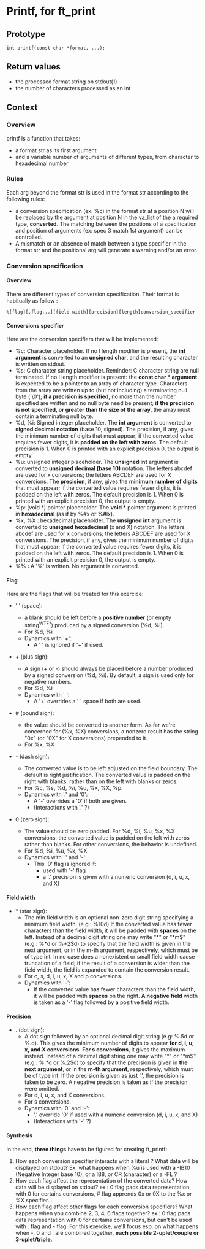 # Printf, for ft_print

## Prototype

	int	printf(const char *format, ...);

## Return values

* the processed format string on stdout(1)
* the number of characters processed as an int 

## Context

### Overview

printf is a function that takes:

* a format str as its first argument
* and a variable number of arguments of different types, from character 
to hexadecimal number

### Rules

Each arg beyond the format str is used in the format str according to the 
following rules:

* a conversion specification (ex: %c) in the format str at a position N will 
be replaced by the argument at position N in the va_list of the a required type,
**converted**. The matching between the positions of a specification and 
position of arguments (ex: spec 3 match 1st argument) can be controlled.
* A mismatch or an absence of match between a type specifier in
the format str and the positional arg will generate a warning and/or an error.

### Conversion specification

#### Overview

There are different types of conversion specification. Their format is
habitually as follow : 
	
`%[flag][,flag...][field width][precision][length]conversion_specifier`

#### Conversions specifier

Here are the conversion specifiers that will be implemented:

* %c: Character placeholder. If no l length modifier is present, the
**int argument** is converted to an **unsigned char**, and the resulting 
character is written on stdout.
* %s: C character string placeholder. Reminder: C character string are null
terminated. If no l length modifier is present: the **const char * argument** is 
expected to be a pointer to an array of character type. Characters from the 
array are written up to (but not including) a terminating null byte ('\0'); 
**if a precision is specified**, no more than the number specified
are written and no null byte need be present; **if the precision is not** 
**specified, or greater than the size of the array**, the array must contain a
terminating null byte.
* %d, %i: Signed integer placeholder. The **int argument** is converted to
**signed decimal notation** (base 10, signed). The precision, if any, gives 
the minimum number of digits that must appear; if the converted value 
requires fewer digits, it is **padded on the left with zeros**. The default 
precision is 1. When 0 is printed with an explicit precision 0, the output is 
empty.
* %u: unsigned integer placeholder. The **unsigned int** argument is converted 
to **unsigned decimal (base 10)** notation. The letters abcdef are used for x
conversions; the letters ABCDEF are used for X conversions. The **precision**, 
if any, gives the **minimum number of digits** that must appear; if the 
converted value requires fewer digits, it is padded on the left with zeros.
The default precision is 1. When 0 is printed with an explicit precision 0, 
the output is empty.
* %p: (void *) pointer placeholder. The **void \*** pointer argument is printed 
in **hexadecimal** (as if by %#x or %#lx).
* %x, %X : hexadecimal placeholder. The **unsigned int** argument is converted
to **unsigned hexadecimal** (x and X) notation. The letters abcdef are used 
for x conversions; the letters ABCDEF are used for X conversions. 
The precision, if any, gives the minimum number of digits that must appear; 
if the converted value requires fewer digits, it is padded on the left with 
zeros. The default precision is 1. When 0 is printed with an explicit 
precision 0, the output is empty.
* %% : A '%' is written. No argument is converted.

#### Flag

Here are the flags that will be treated for this exercice:

* ' ' (space):
	* a blank should be left before a **positive number** (or empty 
	string<sup>WTF?</sup>) produced by a signed conversion (%d, %i).
	* For %d, %i
	* Dynamics with '+':
		* A ' ' is ignored if '+' if used.

* \+ (plus sign):
	* A sign (+ or -) should always be placed before a number produced by a 
	signed conversion (%d, %i). By default, a sign is used only for negative 
	numbers.
	* For %d, %i
	* Dynamics with ' ':
		* A '+' overrides a ' ' space if both are used.

* \# (pound sign): 
	* the value should be converted to another form. As far we're concerned for 
	(%x, %X) conversions, a nonzero result has the string "0x" (or "0X" for X
	conversions) prepended to it.
	* For %x, %X

* \- (dash sign):
	* The converted value is to be left adjusted on the field boundary. 
	The default is right justification. The converted value is padded on the 
	right with blanks, rather than on the left with blanks or zeros.
	* For %c, %s, %d, %i, %u, %x, %X, %p.
	* Dynamics with '.' and '0':
		* A '-' overrides a '0' if both are given. 
		* (Interactions with '.' ?)
	
* 0 (zero sign):
	* The value should be zero padded. For %d, %i, %u, %x, %X 
	conversions, the converted value is padded on the left with zeros rather 
	than blanks. For other conversions, the behavior is undefined. 
	* For %d, %i, %u, %x, %X
	* Dynamics with '.' and '-':
		* This '0' flag is ignored if:
			* used with '-' flag
			* a '.' precision is given with a numeric conversion (d, i, u, x, 
			and X)

#### Field width

* \* (star sign):
	* The min field width is an optional non-zero digit string specifying
	a minimum field width. (e.g : %10d) If the converted value has fewer 
	characters than the field width, it will be padded with **spaces** on the 
	left. Instead of a decimal digit string one may write "*" or "*m$" (e.g.: 
	%*d or %*2$d) to specify that the field width is given in the next argument,
	or in the m-th argument, respectively, which must be of type int.
	In no case does a nonexistent or small field width cause truncation of a 
	field; if the result of a conversion is wider than the field width, the 
	field is expanded to contain the conversion result.
	* For c, s, d, i, u, x, X and p conversions.
	* Dynamics with '-':
		* If the converted value has fewer characters than the field width,
		it will be padded with **spaces** on the right. **A negative field**
		width is taken as a '-' flag followed by a positive field width.

#### Precision

* . (dot sign):
	* A dot sign followed by an optional decimal digit string 
	(e.g: %.5d or %.d). This gives the minimum number of digits to appear 
	**for d, i, u, x, and X conversions**. **For s conversions**, it gives 
	the maximum instead. Instead of a decimal digit string one may write 
	"*" or "*m$" (e.g.: %.*d or %.2$d) to specify that the precision 
	is given in **the next argument**, or in the **m-th argument**, 
	respectively, which must be of type int. If the precision is given as just
	'.', the precision is taken to be zero. A negative precision is taken as 
	if the precision were omitted.
	* For d, i, u, x, and X conversions.
	* For s conversions.
	* Dynamics with '0' and '-':
		* '.' override '0' if used with a numeric conversion (d, i, u, x, and X)
		* (Interactions with '-' ?)

#### Synthesis

In the end, **three things** have to be figured for creating ft_printf:
1. How each conversion specifier interacts with a literal ? What data will be
displayed on stdout? Ex: what happens when %u is used with a -IB10 
(Negative Integer base 10), or a IB8, or CR (character) or a -FL ?
2. How each flag affect the representation of the converted data? How data 
will be displayed on stdout? ex : 0 flag pads data representation with 0 for
certains conversions, # flag apprends 0x or 0X to the %x or %X specifier... 
3. How each flag affect other flags for each conversion specifiers?
What happens when you combine 2, 3, 4, 6 flags together?
ex : 0 flag pads data representation with  0 for certains conversions, but 
can't be used with . flag and - flag. For this exercise, we'll focus esp. on 
what happens when -, 0 and . are combined together,
**each possible 2-uplet/couple or 3-uplet/triple.**
